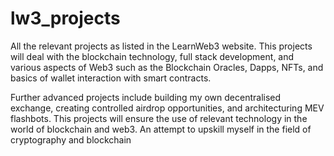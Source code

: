 # lw3_projects
All the relevant projects as listed in the LearnWeb3 website. This projects will deal with the blockchain technology, full stack development, and various aspects of Web3 such as the Blockchain Oracles, Dapps, NFTs, and basics of wallet interaction with smart contracts. 

Further advanced projects include building my own decentralised exchange, creating controlled airdrop opportunities, and architecturing MEV flashbots.
This projects will ensure the use of relevant technology in the world of blockchain and web3. An attempt to upskill myself in the field of cryptography and blockchain
